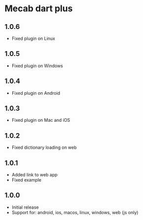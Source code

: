 # Mecab dart plus

## 1.0.6

* Fixed plugin on Linux

## 1.0.5

* Fixed plugin on Windows

## 1.0.4

* Fixed plugin on Android

## 1.0.3

* Fixed plugin on Mac and iOS

## 1.0.2

* Fixed dictionary loading on web

## 1.0.1

* Added link to web app
* Fixed example

## 1.0.0

* Initial release
* Support for: android, ios, macos, linux, windows, web (js only)
